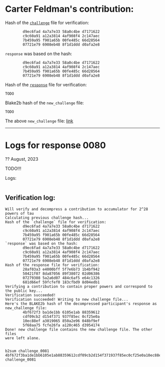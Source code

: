 # Carter Feldman's contribution:

Hash of the [`challenge`](https://pse-trusted-setup-ppot.s3.eu-central-1.amazonaws.com/challenge_0080) file for verification:

```
        d9ec6fad 4a7a7e33 58a0c4be d7171622
        c9c60a91 a12a3814 4af908f4 2c147aec
        7b459a95 f901a65b 00fe485c 66d28564
        07721e79 6908eb48 8f1d1ddd d0afa2e8
```

`response` was based on the hash:

```
        d9ec6fad 4a7a7e33 58a0c4be d7171622
        c9c60a91 a12a3814 4af908f4 2c147aec
        7b459a95 f901a65b 00fe485c 66d28564
        07721e79 6908eb48 8f1d1ddd d0afa2e8
```

Hash of the [`response`](https://pse-trusted-setup-ppot.s3.eu-central-1.amazonaws.com/response_0080_carter) file for verification:

```
TODO
```

Blake2b hash of the `new_challenge` file:

```
TODO
```

The above `new_challenge` file: [link](https://pse-trusted-setup-ppot.s3.eu-central-1.amazonaws.com/challenge_0080)

***

# Logs for response 0080
?? August, 2023


TODO!!!

Logs:
```

```


## Verification log: 
```
Will verify and decompress a contribution to accumulator for 2^28 powers of tau
Calculating previous challenge hash...
Hash of the `challenge` file for verification:
        d9ec6fad 4a7a7e33 58a0c4be d7171622
        c9c60a91 a12a3814 4af908f4 2c147aec
        7b459a95 f901a65b 00fe485c 66d28564
        07721e79 6908eb48 8f1d1ddd d0afa2e8
`response` was based on the hash:
        d9ec6fad 4a7a7e33 58a0c4be d7171622
        c9c60a91 a12a3814 4af908f4 2c147aec
        7b459a95 f901a65b 00fe485c 66d28564
        07721e79 6908eb48 8f1d1ddd d0afa2e8
Hash of the response file for verification:
        28af03a3 e4000bff 5f7e6b73 1b4bf942
        50421f07 8da87056 89f38072 02d06386
        07279308 5a2a6d07 484c6af5 e64c1326
        681d66ef 59fcfef0 183cfbd9 8d04edb1
Verifying a contribution to contain proper powers and correspond to the public key...
Verification succeeded!
Verification succeeded! Writing to new challenge file...
Here's the BLAKE2b hash of the decompressed participant's response as new_challenge file:
        4bf672f3 ba1de1bb 6105e1ab 88359612
        cdf09cb2 d154f371 937f85ec 0cf25e0a
        10ec88ef a3019065 850a2e96 048bf9ef
        5f68aa75 fcfe26fa a120c465 d3954174
Done! new challenge file contains the new challenge file. The other files
were left alone.


b2sum challenge_0081
4bf672f3ba1de1bb6105e1ab88359612cdf09cb2d154f371937f85ec0cf25e0a10ec88efa3019065850a2e96048bf9ef5f68aa75fcfe26faa120c465d3954174  challenge_0081
```